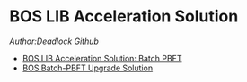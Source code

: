 # BOS LIB Acceleration Solution
*Author:Deadlock [Github](https://github.com/qianxiaofeng)*

  - [BOS LIB Acceleration Solution: Batch PBFT](./BOS_Batch_PBFT_I.md)
  - [BOS Batch-PBFT Upgrade Solution](./BOS_Batch_PBFT_II.md)
